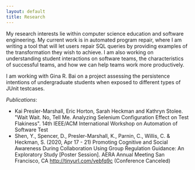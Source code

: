 ```yaml
---
layout: default
title: Research
---
```


My research interests lie within computer science education and software engineering.  My current work is in automated program repair, where I am writing a tool that will let users repair SQL queries by providing examples of the transformation they wish to achieve.  I am also working on understanding student interactions on software teams, the characteristics of successful teams, and how we can help teams work more productively.

I am working with Gina R. Bai on a project assessing the persistence intentions of undergraduate students when exposed to different types of JUnit testcases.


*Publications*:
* Kai Presler-Marshall, Eric Horton, Sarah Heckman and Kathryn Stolee. "Wait Wait. No, Tell Me. Analyzing Selenium Configuration Effect on Test Flakiness". 14th IEEE/ACM International Workshop on Automation of Software Test
* Shen, Y., Spencer, D., Presler-Marshall, K., Parnin, C., Willis, C. & Heckman, S. (2020, Apr 17 - 21) Promoting Cognitive and Social Awareness During Collaboration Using Group Regulation Guidance: An Exploratory Study [Poster Session]. AERA Annual Meeting San Francisco, CA http://tinyurl.com/vebfq9c (Conference Canceled)
